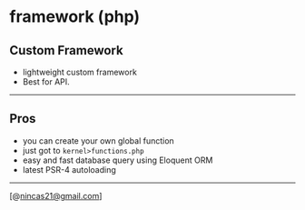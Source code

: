 # framework (php)
Custom Framework
---
* lightweight custom framework
* Best for API.
---
## Pros
 - you can create your own global function
 - just got to ```kernel>functions.php```
 - easy and fast database query using Eloquent ORM
 - latest PSR-4 autoloading
 ---
 
[@nincas21@gmail.com]
